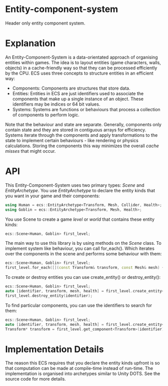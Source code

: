 # Entity-component-system
Header only entity component system. 

# Explanation
An Entity-Component-System is a data-orientated approach of organising entities within games. The idea is to layout entities (game characters, walls, objects) in a cache-friendly way so that they can be processed efficiently by the CPU. ECS uses three concepts to structure entities in an efficient way:

- Components: Components are structures that store data.
- Entities: Entities in ECS are just identifiers used to associate the components that make up a single instance of an object. These identifiers may be indices or 64 bit values.
- Systems: Systems are functions or behaviours that process a collection of components to perform logic.

Note that the behaviour and state are separate. Generally, components only contain state and they are stored in contiguous arrays for efficiency. Systems iterate through the components and apply transformations to the state to implement certain behaviours - like rendering or physics calculations. Storing the components this way minimizes the overall *cache misses* that might occur.

# API

This Entity-Component-System uses two primary types: *Scene* and *EntityArchetype*. You use *EntityArchetype* to declare the entity kinds that you want in your game and their components:

```C++
using Human = ecs::EntityArchetype<Transform, Mesh, Collider, Health>;
using Goblin = ecs::EntityArchetype<Transform, Mesh, Health>;
```

You use Scene to create a game *level* or *world* that contains these entity kinds:

```C++
ecs::Scene<Human, Goblin> first_level;
```

The main way to use this library is by using methods on the *Scene* class. To implement system like behaviour, you can call for_each(). Which iterates over the components in the scene and performs some behaviour with them: 

```C++
ecs::Scene<Human, Goblin> first_level;
first_level.for_each([](const Transform& transform, const Mesh& mesh) { render(transform, mesh); });
```
To create or destroy entities you can use create_entity() or destroy_entity():

```C++
ecs::Scene<Human, Goblin> first_level;
auto [identifier, transform, mesh, health] = first_level.create_entity<Goblin>();
first_level.destroy_entity(identifier);
```

To find particular components, you can use the identifiers to search for them:

```C++
ecs::Scene<Human, Goblin> first_level;
auto [identifier, transform, mesh, health] = first_level.create_entity<Goblin>();
Transform* transform = first_level.get_component<Transform>(identifier);
```

# Implementation Details
The reason this ECS requires that you declare the entity kinds upfront is so that computation can be made at compile-time instead of run-time. The implementation is organised into archetypes similar to Unity DOTS. See the source code for more details. 
